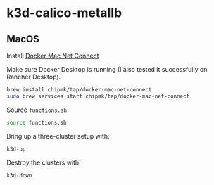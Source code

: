 # k3d-calico-metallb

## MacOS

Install [Docker Mac Net Connect](https://github.com/chipmk/docker-mac-net-connect)

Make sure Docker Desktop is running (I also tested it successfully on Rancher Desktop).

```sh
brew install chipmk/tap/docker-mac-net-connect
sudo brew services start chipmk/tap/docker-mac-net-connect
```

Source `functions.sh`

```sh
source functions.sh
```

Bring up a three-cluster setup with:

```sh
k3d-up
```

Destroy the clusters with: 

```sh
k3d-down
```
